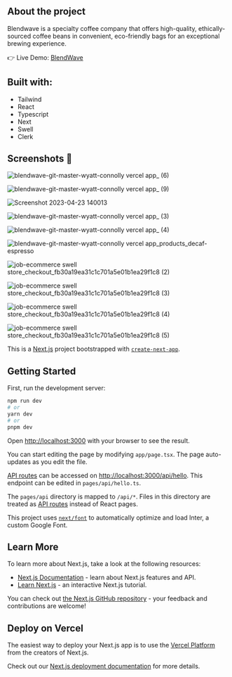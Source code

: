 ## About the project

Blendwave is a specialty coffee company that offers high-quality, ethically-sourced coffee beans in convenient, eco-friendly bags for an exceptional brewing experience.

:point_right: Live Demo: [BlendWave](https://blendwave-git-master-wyatt-connolly.vercel.app/)

## Built with:
- Tailwind 
- React 
- Typescript
- Next
- Swell
- Clerk

## Screenshots :camera_flash:
![blendwave-git-master-wyatt-connolly vercel app_ (6)](https://user-images.githubusercontent.com/88942814/233865787-34dc878f-a78d-4b69-90a1-e2e04ac0dc50.png)

![blendwave-git-master-wyatt-connolly vercel app_ (9)](https://user-images.githubusercontent.com/88942814/233865926-a6c33b1e-412d-4c4d-acb4-6620f6bbced7.png)

![Screenshot 2023-04-23 140013](https://user-images.githubusercontent.com/88942814/233866051-c54eed4d-cdea-4818-b83d-700bfd5b6ac8.png)


![blendwave-git-master-wyatt-connolly vercel app_ (3)](https://user-images.githubusercontent.com/88942814/233865505-15950ca8-fc43-4c55-8081-bd997930ef72.png)

![blendwave-git-master-wyatt-connolly vercel app_ (4)](https://user-images.githubusercontent.com/88942814/233865526-e51cfa17-1998-4b37-abd1-695229827ee9.png)

![blendwave-git-master-wyatt-connolly vercel app_products_decaf-espresso](https://user-images.githubusercontent.com/88942814/233866127-5f16ef15-1332-45ae-9f43-9214b3929993.png)

![job-ecommerce swell store_checkout_fb30a19ea31c1c701a5e01b1ea29f1c8 (2)](https://user-images.githubusercontent.com/88942814/233866334-2373b50e-da15-411d-9767-4720b96bf531.png)

![job-ecommerce swell store_checkout_fb30a19ea31c1c701a5e01b1ea29f1c8 (3)](https://user-images.githubusercontent.com/88942814/233866346-cf51a9cf-18fd-47a6-8fe9-a2edf047d630.png)

![job-ecommerce swell store_checkout_fb30a19ea31c1c701a5e01b1ea29f1c8 (4)](https://user-images.githubusercontent.com/88942814/233866367-feacc6f7-0ff3-42e7-845e-b90de8bfa0ab.png)

![job-ecommerce swell store_checkout_fb30a19ea31c1c701a5e01b1ea29f1c8 (5)](https://user-images.githubusercontent.com/88942814/233866391-f019d158-399a-4a10-a196-99d143fa7b6b.png)

This is a [Next.js](https://nextjs.org/) project bootstrapped with [`create-next-app`](https://github.com/vercel/next.js/tree/canary/packages/create-next-app).

## Getting Started

First, run the development server:

```bash
npm run dev
# or
yarn dev
# or
pnpm dev
```

Open [http://localhost:3000](http://localhost:3000) with your browser to see the result.

You can start editing the page by modifying `app/page.tsx`. The page auto-updates as you edit the file.

[API routes](https://nextjs.org/docs/api-routes/introduction) can be accessed on [http://localhost:3000/api/hello](http://localhost:3000/api/hello). This endpoint can be edited in `pages/api/hello.ts`.

The `pages/api` directory is mapped to `/api/*`. Files in this directory are treated as [API routes](https://nextjs.org/docs/api-routes/introduction) instead of React pages.

This project uses [`next/font`](https://nextjs.org/docs/basic-features/font-optimization) to automatically optimize and load Inter, a custom Google Font.

## Learn More

To learn more about Next.js, take a look at the following resources:

- [Next.js Documentation](https://nextjs.org/docs) - learn about Next.js features and API.
- [Learn Next.js](https://nextjs.org/learn) - an interactive Next.js tutorial.

You can check out [the Next.js GitHub repository](https://github.com/vercel/next.js/) - your feedback and contributions are welcome!

## Deploy on Vercel

The easiest way to deploy your Next.js app is to use the [Vercel Platform](https://vercel.com/new?utm_medium=default-template&filter=next.js&utm_source=create-next-app&utm_campaign=create-next-app-readme) from the creators of Next.js.

Check out our [Next.js deployment documentation](https://nextjs.org/docs/deployment) for more details.
